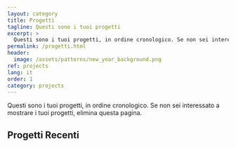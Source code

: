 ```yaml
---
layout: category
title: Progetti
tagline: Questi sono i tuoi progetti
excerpt: >
  Questi sono i tuoi progetti, in ordine cronologico. Se non sei interessato a mostrare i tuoi progetti, elimina questa pagina.
permalink: /progetti.html
header:
  image: /assets/patterns/new_year_background.png
ref: projects
lang: it
order: 1
category: projects
---
```


Questi sono i tuoi progetti, in ordine cronologico. Se non sei interessato a mostrare i tuoi progetti, elimina questa pagina.

<h2>Progetti Recenti</h2>
<div>&nbsp;</div>
